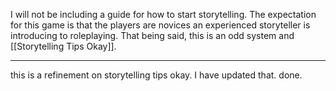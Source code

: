 I will not be including a guide for how to start storytelling. The expectation for this game is that the players are novices an experienced storyteller is introducing to roleplaying. That being said, this is an odd system and [[Storytelling Tips Okay]].

---

this is a refinement on storytelling tips okay. I have updated that. done.